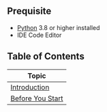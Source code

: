 

## Prequisite

- [Python](https://python.org) 3.8 or higher installed 
- IDE Code Editor

## Table of Contents

| Topic                             |
| --------------------------------- |
|[Introduction]()                   |
|[Before You Start]()               |